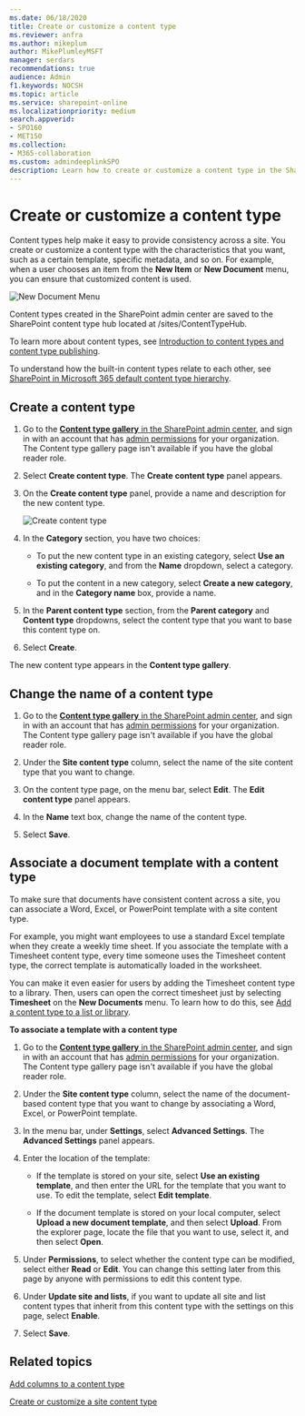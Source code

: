 ```yaml
---
ms.date: 06/18/2020
title: Create or customize a content type
ms.reviewer: anfra
ms.author: mikeplum
author: MikePlumleyMSFT
manager: serdars
recommendations: true
audience: Admin
f1.keywords: NOCSH
ms.topic: article
ms.service: sharepoint-online
ms.localizationpriority: medium
search.appverid:
- SPO160
- MET150
ms.collection:  
- M365-collaboration
ms.custom: admindeeplinkSPO
description: Learn how to create or customize a content type in the SharePoint admin center.
---
```


# Create or customize a content type

Content types help make it easy to provide consistency across a site. You create or customize a content type with the characteristics that you want, such as a certain template, specific metadata, and so on. For example, when a user chooses an item from the **New Item** or **New Document** menu, you can ensure that customized content is used.

![New Document Menu](media/new-document-menu.png)

Content types created in the SharePoint admin center are saved to the SharePoint content type hub located at /sites/ContentTypeHub.

To learn more about content types, see [Introduction to content types and content type publishing](https://support.microsoft.com/office/e1277a2e-a1e8-4473-9126-91a0647766e5).

To understand how the built-in content types relate to each other, see [SharePoint in Microsoft 365 default content type hierarchy](https://github.com/MicrosoftDocs/OfficeDocs-SharePoint/raw/public/SharePoint/SharePointOnline/spodownloads/sharepoint-default-content-types-hierarchy.pdf).

## Create a content type

1. Go to the <a href="https://go.microsoft.com/fwlink/?linkid=2185074" target="_blank">**Content type gallery** in the SharePoint admin center</a>, and sign in with an account that has [admin permissions](./sharepoint-admin-role.md) for your organization. The Content type gallery page isn't available if you have the global reader role. 

2. Select **Create content type**. The **Create content type** panel appears.

3. On the **Create content type** panel, provide a name and description for the new content type.

    ![Create content type](media/create-content-type.png)

4. In the **Category** section, you have two choices:

    - To put the new content type in an existing category, select **Use an existing category**, and from the **Name** dropdown, select a category.
    
    - To put the content in a new category, select **Create a new category**, and in the **Category name** box, provide a name. 

5. In the **Parent content type** section, from the **Parent category** and **Content type** dropdowns, select the content type that you want to base this content type on.

6. Select **Create**.

The new content type appears in the **Content type gallery**.

## Change the name of a content type

1. Go to the <a href="https://go.microsoft.com/fwlink/?linkid=2185074" target="_blank">**Content type gallery** in the SharePoint admin center</a>, and sign in with an account that has [admin permissions](./sharepoint-admin-role.md) for your organization. The Content type gallery page isn't available if you have the global reader role. 

2. Under the **Site content type** column, select the name of the site content type that you want to change.

3. On the content type page, on the menu bar, select **Edit**. The **Edit content type** panel appears.

4. In the **Name** text box, change the name of the content type.

5. Select **Save**.

## Associate a document template with a content type

To make sure that documents have consistent content across a site, you can associate a Word, Excel, or PowerPoint template with a site content type.

For example, you might want employees to use a standard Excel template when they create a weekly time sheet. If you associate the template with a Timesheet content type, every time someone uses the Timesheet content type, the correct template is automatically loaded in the worksheet.

You can make it even easier for users by adding the Timesheet content type to a library. Then, users can open the correct timesheet just by selecting **Timesheet** on the **New Documents** menu. To learn how to do this, see [Add a content type to a list or library](https://support.microsoft.com/office/917366ae-f7a2-47ad-87a5-9689a1884e60).

**To associate a template with a content type**

1. Go to the <a href="https://go.microsoft.com/fwlink/?linkid=2185074" target="_blank">**Content type gallery** in the SharePoint admin center</a>, and sign in with an account that has [admin permissions](./sharepoint-admin-role.md) for your organization. The Content type gallery page isn't available if you have the global reader role. 

2. Under the **Site content type** column, select the name of the  document-based content type that you want to change by associating a Word, Excel, or PowerPoint template.

3. In the menu bar, under **Settings**, select **Advanced Settings**. The **Advanced Settings** panel appears.

4. Enter the location of the template:

    - If the template is stored on your site, select **Use an existing template**, and then enter the URL for the template that you want to use. To edit the template, select **Edit template**.

    - If the document template is stored on your local computer, select **Upload a new document template**, and then select **Upload**. From the explorer page, locate the file that you want to use, select it, and then select **Open**.

5. Under **Permissions**, to select whether the content type can be modified, select either **Read** or **Edit**. You can change this setting later from this page by anyone with permissions to edit this content type.

6. Under **Update site and lists**, if you want to update all site and list content types that inherit from this content type with the settings on this page, select **Enable**.

7. Select **Save**.

## Related topics

[Add columns to a content type](add-columns-content-type.md)

[Create or customize a site content type](https://support.microsoft.com/office/27eb6551-9867-4201-a819-620c5658a60f)

